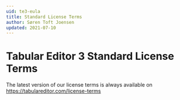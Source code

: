 ```yaml
---
uid: te3-eula
title: Standard License Terms
author: Søren Toft Joensen
updated: 2021-07-10
---
```


# Tabular Editor 3 Standard License Terms

The latest version of our license terms is always available on https://tabulareditor.com/license-terms
